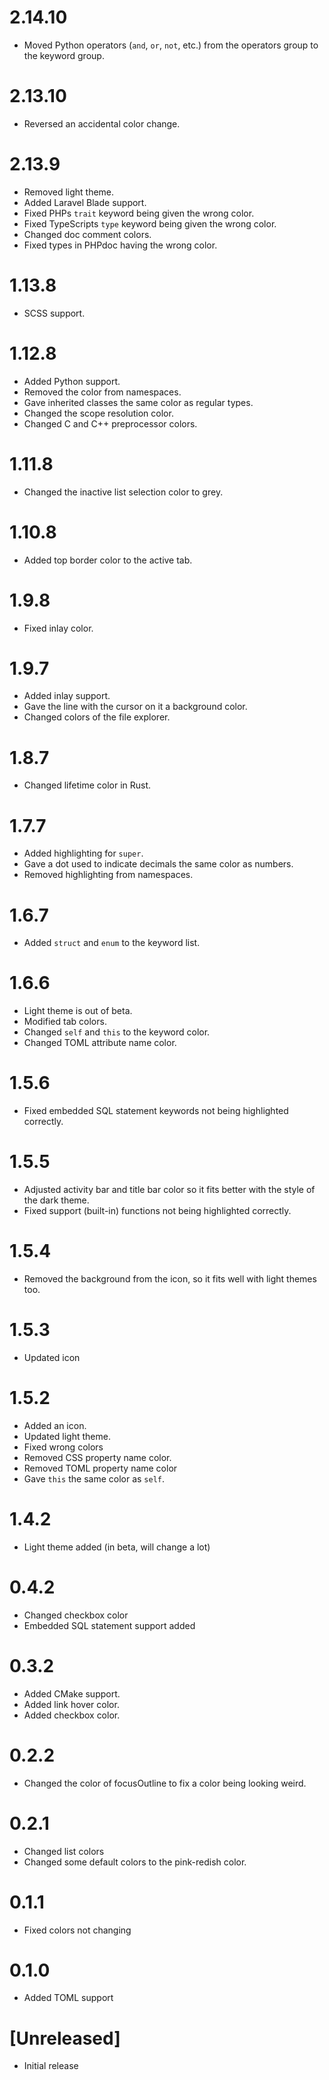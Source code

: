 # 2.14.10
- Moved Python operators (`and`, `or`, `not`, etc.) from the operators group to the keyword group.

# 2.13.10
- Reversed an accidental color change.

# 2.13.9
- Removed light theme.
- Added Laravel Blade support.
- Fixed PHPs `trait` keyword being given the wrong color.
- Fixed TypeScripts `type` keyword being given the wrong color.
- Changed doc comment colors.
- Fixed types in PHPdoc having the wrong color.

# 1.13.8
- SCSS support.

# 1.12.8
- Added Python support.
- Removed the color from namespaces.
- Gave inherited classes the same color as regular types.
- Changed the scope resolution color.
- Changed C and C++ preprocessor colors.

# 1.11.8
- Changed the inactive list selection color to grey.

# 1.10.8
- Added top border color to the active tab.

# 1.9.8
- Fixed inlay color.

# 1.9.7
- Added inlay support.
- Gave the line with the cursor on it a background color.
- Changed colors of the file explorer.

# 1.8.7
- Changed lifetime color in Rust.

# 1.7.7
- Added highlighting for ``super``.
- Gave a dot used to indicate decimals the same color as numbers.
- Removed highlighting from namespaces.

# 1.6.7
- Added ``struct`` and ``enum`` to the keyword list.

# 1.6.6
- Light theme is out of beta.
- Modified tab colors.
- Changed ``self`` and ``this`` to the keyword color.
- Changed TOML attribute name color.

# 1.5.6
- Fixed embedded SQL statement keywords not being highlighted correctly.

# 1.5.5
- Adjusted activity bar and title bar color so it fits better with the style of the dark theme.
- Fixed support (built-in) functions not being highlighted correctly.

# 1.5.4
- Removed the background from the icon, so it fits well with light themes too.

# 1.5.3
- Updated icon

# 1.5.2
- Added an icon.
- Updated light theme.
- Fixed wrong colors
- Removed CSS property name color.
- Removed TOML property name color
- Gave ``this`` the same color as ``self``.

# 1.4.2
- Light theme added (in beta, will change a lot)

# 0.4.2
- Changed checkbox color
- Embedded SQL statement support added

# 0.3.2
- Added CMake support.
- Added link hover color.
- Added checkbox color.

# 0.2.2
- Changed the color of focusOutline to fix a color being looking weird.

# 0.2.1
- Changed list colors
- Changed some default colors to the pink-redish color.

# 0.1.1
- Fixed colors not changing

# 0.1.0
- Added TOML support

# [Unreleased]
- Initial release
